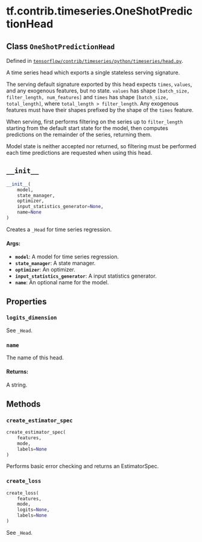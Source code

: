 <div itemscope itemtype="http://developers.google.com/ReferenceObject">
<meta itemprop="name" content="tf.contrib.timeseries.OneShotPredictionHead" />
<meta itemprop="path" content="Stable" />
<meta itemprop="property" content="logits_dimension"/>
<meta itemprop="property" content="name"/>
<meta itemprop="property" content="__init__"/>
<meta itemprop="property" content="create_estimator_spec"/>
<meta itemprop="property" content="create_loss"/>
</div>

# tf.contrib.timeseries.OneShotPredictionHead

## Class `OneShotPredictionHead`





Defined in [`tensorflow/contrib/timeseries/python/timeseries/head.py`](/code/stable/tensorflow/contrib/timeseries/python/timeseries/head.py).

A time series head which exports a single stateless serving signature.

The serving default signature exported by this head expects `times`, `values`,
and any exogenous features, but no state. `values` has shape `[batch_size,
filter_length, num_features]` and `times` has shape `[batch_size,
total_length]`, where `total_length > filter_length`. Any exogenous features
must have their shapes prefixed by the shape of the `times` feature.

When serving, first performs filtering on the series up to `filter_length`
starting from the default start state for the model, then computes predictions
on the remainder of the series, returning them.

Model state is neither accepted nor returned, so filtering must be performed
each time predictions are requested when using this head.

<h2 id="__init__"><code>__init__</code></h2>

``` python
__init__(
    model,
    state_manager,
    optimizer,
    input_statistics_generator=None,
    name=None
)
```

Creates a `_Head` for time series regression.

#### Args:

* <b>`model`</b>: A model for time series regression.
* <b>`state_manager`</b>: A state manager.
* <b>`optimizer`</b>: An optimizer.
* <b>`input_statistics_generator`</b>: A input statistics generator.
* <b>`name`</b>: An optional name for the model.



## Properties

<h3 id="logits_dimension"><code>logits_dimension</code></h3>

See `_Head`.

<h3 id="name"><code>name</code></h3>

The name of this head.

#### Returns:

A string.



## Methods

<h3 id="create_estimator_spec"><code>create_estimator_spec</code></h3>

``` python
create_estimator_spec(
    features,
    mode,
    labels=None
)
```

Performs basic error checking and returns an EstimatorSpec.

<h3 id="create_loss"><code>create_loss</code></h3>

``` python
create_loss(
    features,
    mode,
    logits=None,
    labels=None
)
```

See `_Head`.



